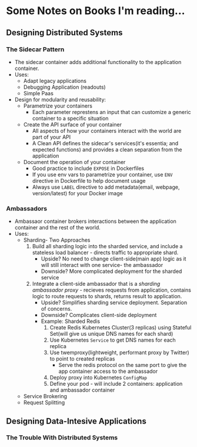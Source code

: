 # Some Notes on Books I'm reading...
## Designing Distributed Systems

### The Sidecar Pattern
 - The sidecar container adds additional functionality to the application container.
 - Uses: 
    - Adapt legacy applications
    - Debugging Application (readouts)
    - Simple Paas
  - Design for modularity and reusability:
    - Parametrize your containers
      - Each parameter represtens an input that can customize a generic container to a specific situation
    - Create the API surface of your container
      - All aspects of how your containers interact with the world are part of your API
      - A Clean API defines the sidecar's services(it's essentia; and expected functions) and provides a clean separation from the application
    - Document the operation of your container
      - Good practice to include ```EXPOSE``` in Dockerfiles
      - If you use env vars to parametrize your container, use ```ENV``` directive in Dockerfile to help document usage
      - Always use ```LABEL``` directive to add metadata(email, webpage, version/latest) for your Docker image
      
### Ambassadors
  - Ambassaor container brokers interactions between the application container and the rest of the world.
  - Uses:
    - Sharding- Two Approaches
      1. Build all sharding logic into the sharded service, and include a stateless load balancer - directs traffic to appropriate shard. 
         - Upside? No need to change client-side(main app) logic as it will still interact with one service- the ambassador
         - Downside? More complicated deployment for the sharded service
      2. Integrate a client-side ambassador that is a *sharding ambassador proxy* - recieves requests from application, contains logic to route requests to shards, returns result to application.
         - Upside? Simplifies sharding service deployment. Separation of concerns.
         - Downside? Complicates client-side deployment
         - Example: Sharded Redis
           1. Create Redis Kubernetes Cluster(3 replicas) using Stateful Set(will give us unique DNS names for each shard)
           2. Use Kubernetes ```Service``` to get DNS names for each replica
           3. Use twemproxy(lightweight, performant proxy by Twitter) to point to created replicas
              - Serve the redis protocol on the same port to give the app container access to the ambassador
           4. Deploy proxy into Kubernetes ```ConfigMap```
           5. Define your pod - will include 2 containers: application and ambassador container
     - Service Brokering
     - Request Splitting

## Designing Data-Intesive Applications

### The Trouble With Distributed Systems
